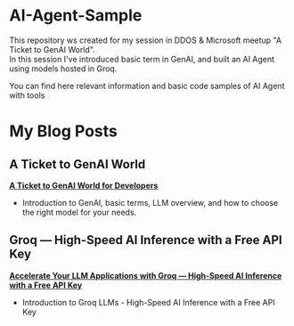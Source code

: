 # AI-Agent-Sample

This repository ws created for my session in DDOS & Microsoft meetup "A Ticket to GenAI World".    
In this session I've introduced basic term in GenAI, and built an AI Agent using models hosted in Groq.  

You can find here relevant information and basic code samples of AI Agent with tools

# My Blog Posts
## A Ticket to GenAI World
**[A Ticket to GenAI World for Developers](https://medium.com/@Lopay/a-ticket-to-genai-world-for-developers-a86f171b3666)**  
   - Introduction to GenAI, basic terms, LLM overview, and how to choose the right model for your needs.

## Groq — High-Speed AI Inference with a Free API Key

**[Accelerate Your LLM Applications with Groq — High-Speed AI Inference with a Free API Key](https://medium.com/@Lopay/accelerate-your-llm-applications-with-groq-high-speed-ai-inference-with-a-free-api-key-d1669d32dfae)**  
   - Introduction to Groq LLMs - High-Speed AI Inference with a Free API Key


